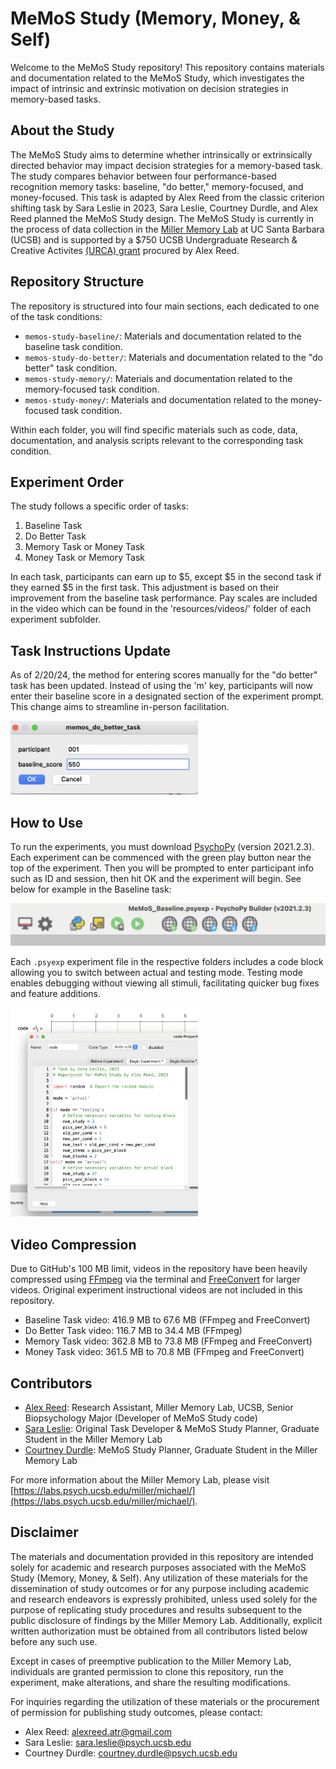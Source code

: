 # MeMoS Study (Memory, Money, & Self)

Welcome to the MeMoS Study repository! This repository contains materials and documentation related to the MeMoS Study, which investigates the impact of intrinsic and extrinsic motivation on decision strategies in memory-based tasks.

## About the Study

The MeMoS Study aims to determine whether intrinsically or extrinsically directed behavior may impact decision strategies for a memory-based task. The study compares behavior between four performance-based recognition memory tasks: baseline, "do better," memory-focused, and money-focused. This task is adapted by Alex Reed from the classic criterion shifting task by Sara Leslie in 2023, Sara Leslie, Courtney Durdle, and Alex Reed planned the MeMoS Study design. The MeMoS Study is currently in the process of data collection in the [Miller Memory Lab](https://labs.psych.ucsb.edu/miller/michael/) at UC Santa Barbara (UCSB) and is supported by a $750 UCSB Undergraduate Research & Creative Activites [(URCA) grant](https://urca.ucsb.edu/urca-grant/overview) procured by Alex Reed.

## Repository Structure

The repository is structured into four main sections, each dedicated to one of the task conditions:

- `memos-study-baseline/`: Materials and documentation related to the baseline task condition.
- `memos-study-do-better/`: Materials and documentation related to the "do better" task condition.
- `memos-study-memory/`: Materials and documentation related to the memory-focused task condition.
- `memos-study-money/`: Materials and documentation related to the money-focused task condition.

Within each folder, you will find specific materials such as code, data, documentation, and analysis scripts relevant to the corresponding task condition.

## Experiment Order

The study follows a specific order of tasks:

1. Baseline Task
2. Do Better Task
3. Memory Task or Money Task
4. Money Task or Memory Task

In each task, participants can earn up to $5, except $5 in the second task if they earned $5 in the first task. This adjustment is based on their improvement from the baseline task performance. Pay scales are included in the video which can be found in the 'resources/videos/' folder of each experiment subfolder.

## Task Instructions Update

As of 2/20/24, the method for entering scores manually for the "do better" task has been updated. Instead of using the 'm' key, participants will now enter their baseline score in a designated section of the experiment prompt. This change aims to streamline in-person facilitation.

<img src="https://github.com/alex-t-reed/MeMoS-Study/blob/main/MeMoS_Do_Better_Prompt.png" width="300" alt="Image of Code Routine">

## How to Use

To run the experiments, you must download [PsychoPy](https://www.psychopy.org/download.html) (version 2021.2.3). Each experiment can be commenced with the green play button near the top of the experiment. Then you will be prompted to enter participant info such as ID and session, then hit OK and the experiment will begin. See below for example in the Baseline task:

<img src="https://github.com/alex-t-reed/MeMoS-Study/blob/main/MeMoS_Baseline_Taskbar.png" width="600" alt="Image of Baseline Taskbar">

Each `.psyexp` experiment file in the respective folders includes a code block allowing you to switch between actual and testing mode. Testing mode enables debugging without viewing all stimuli, facilitating quicker bug fixes and feature additions.

<img src="https://github.com/alex-t-reed/MeMoS-Study/blob/main/Code_Routine.png" width="300" alt="Image of Code Routine">

## Video Compression

Due to GitHub's 100 MB limit, videos in the repository have been heavily compressed using [FFmpeg](https://ffmpeg.org/) via the terminal and [FreeConvert](https://www.freeconvert.com/video-compressor/) for larger videos. Original experiment instructional videos are not included in this repository.

- Baseline Task video: 416.9 MB to 67.6 MB (FFmpeg and FreeConvert)
- Do Better Task video: 116.7 MB to 34.4 MB (FFmpeg)
- Memory Task video: 362.8 MB to 73.8 MB (FFmpeg and FreeConvert)
- Money Task video: 361.5 MB to 70.8 MB (FFmpeg and FreeConvert)

## Contributors

- [Alex Reed](https://www.linkedin.com/in/alextreed/): Research Assistant, Miller Memory Lab, UCSB, Senior Biopsychology Major (Developer of MeMoS Study code)
- [Sara Leslie](mailto:sara.leslie@psych.ucsb.edu): Original Task Developer & MeMoS Study Planner, Graduate Student in the Miller Memory Lab
- [Courtney Durdle](mailto:courtney.durdle@psych.ucsb.edu): MeMoS Study Planner, Graduate Student in the Miller Memory Lab

For more information about the Miller Memory Lab, please visit [https://labs.psych.ucsb.edu/miller/michael/](https://labs.psych.ucsb.edu/miller/michael/).

## Disclaimer

The materials and documentation provided in this repository are intended solely for academic and research purposes associated with the MeMoS Study (Memory, Money, & Self). Any utilization of these materials for the dissemination of study outcomes or for any purpose including academic and research endeavors is expressly prohibited, unless used solely for the purpose of replicating study procedures and results subsequent to the public disclosure of findings by the Miller Memory Lab. Additionally, explicit written authorization must be obtained from all contributors listed below before any such use.

Except in cases of preemptive publication to the Miller Memory Lab, individuals are granted permission to clone this repository, run the experiment, make alterations, and share the resulting modifications.

For inquiries regarding the utilization of these materials or the procurement of permission for publishing study outcomes, please contact:

- Alex Reed: [alexreed.atr@gmail.com](mailto:alexreed.atr@gmail.com)
- Sara Leslie: [sara.leslie@psych.ucsb.edu](mailto:sara.leslie@psych.ucsb.edu)
- Courtney Durdle: [courtney.durdle@psych.ucsb.edu](mailto:courtney.durdle@psych.ucsb.edu)
